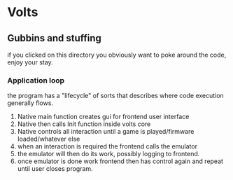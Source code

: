 # Volts

## Gubbins and stuffing
if you clicked on this directory you obviously want to poke around the code, enjoy your stay.

### Application loop
the program has a "lifecycle" of sorts that describes where code execution generally flows.

1. Native main function creates gui for frontend user interface
2. Native then calls Init function inside volts core
3. Native controls all interaction until a game is played/firmware loaded/whatever else
4. when an interaction is required the frontend calls the emulator
5. the emulator will then do its work, possibly logging to frontend.
6. once emulator is done work frontend then has control again and repeat until user closes program.